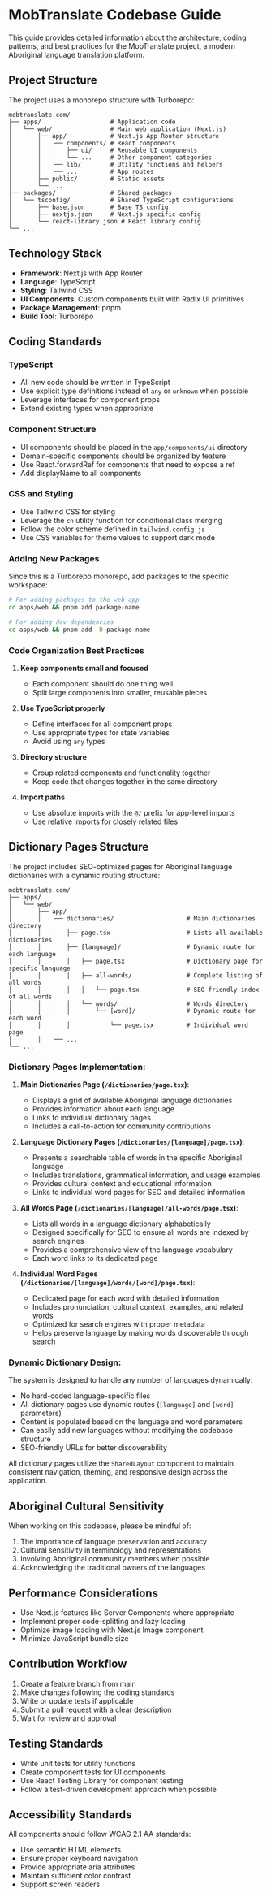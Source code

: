 # MobTranslate Codebase Guide

This guide provides detailed information about the architecture, coding patterns, and best practices for the MobTranslate project, a modern Aboriginal language translation platform.

## Project Structure

The project uses a monorepo structure with Turborepo:

```
mobtranslate.com/
├── apps/                   # Application code
│   └── web/                # Main web application (Next.js)
│       ├── app/            # Next.js App Router structure
│       │   ├── components/ # React components
│       │   │   ├── ui/     # Reusable UI components
│       │   │   └── ...     # Other component categories
│       │   ├── lib/        # Utility functions and helpers
│       │   └── ...         # App routes
│       ├── public/         # Static assets
│       └── ...
├── packages/               # Shared packages
│   └── tsconfig/           # Shared TypeScript configurations
│       ├── base.json       # Base TS config
│       ├── nextjs.json     # Next.js specific config
│       └── react-library.json # React library config
└── ...
```

## Technology Stack

- **Framework**: Next.js with App Router
- **Language**: TypeScript
- **Styling**: Tailwind CSS
- **UI Components**: Custom components built with Radix UI primitives
- **Package Management**: pnpm
- **Build Tool**: Turborepo

## Coding Standards

### TypeScript

- All new code should be written in TypeScript
- Use explicit type definitions instead of `any` or `unknown` when possible
- Leverage interfaces for component props
- Extend existing types when appropriate

### Component Structure

- UI components should be placed in the `app/components/ui` directory
- Domain-specific components should be organized by feature
- Use React.forwardRef for components that need to expose a ref
- Add displayName to all components

### CSS and Styling

- Use Tailwind CSS for styling
- Leverage the `cn` utility function for conditional class merging
- Follow the color scheme defined in `tailwind.config.js`
- Use CSS variables for theme values to support dark mode

### Adding New Packages

Since this is a Turborepo monorepo, add packages to the specific workspace:

```bash
# For adding packages to the web app
cd apps/web && pnpm add package-name

# For adding dev dependencies
cd apps/web && pnpm add -D package-name
```

### Code Organization Best Practices

1. **Keep components small and focused**
   - Each component should do one thing well
   - Split large components into smaller, reusable pieces

2. **Use TypeScript properly**
   - Define interfaces for all component props
   - Use appropriate types for state variables
   - Avoid using `any` types

3. **Directory structure**
   - Group related components and functionality together
   - Keep code that changes together in the same directory

4. **Import paths**
   - Use absolute imports with the `@/` prefix for app-level imports
   - Use relative imports for closely related files

## Dictionary Pages Structure

The project includes SEO-optimized pages for Aboriginal language dictionaries with a dynamic routing structure:

```
mobtranslate.com/
├── apps/
│   └── web/
│       ├── app/
│       │   ├── dictionaries/                    # Main dictionaries directory
│       │   │   ├── page.tsx                     # Lists all available dictionaries
│       │   │   ├── [language]/                  # Dynamic route for each language
│       │   │   │   ├── page.tsx                 # Dictionary page for specific language
│       │   │   │   ├── all-words/               # Complete listing of all words
│       │   │   │   │   └── page.tsx             # SEO-friendly index of all words
│       │   │   │   └── words/                   # Words directory
│       │   │   │       └── [word]/              # Dynamic route for each word
│       │   │   │           └── page.tsx         # Individual word page
│       │   └── ...
└── ...
```

### Dictionary Pages Implementation:

1. **Main Dictionaries Page (`/dictionaries/page.tsx`)**:
   - Displays a grid of available Aboriginal language dictionaries
   - Provides information about each language
   - Links to individual dictionary pages
   - Includes a call-to-action for community contributions

2. **Language Dictionary Pages (`/dictionaries/[language]/page.tsx`)**:
   - Presents a searchable table of words in the specific Aboriginal language
   - Includes translations, grammatical information, and usage examples
   - Provides cultural context and educational information
   - Links to individual word pages for SEO and detailed information

3. **All Words Page (`/dictionaries/[language]/all-words/page.tsx`)**:
   - Lists all words in a language dictionary alphabetically 
   - Designed specifically for SEO to ensure all words are indexed by search engines
   - Provides a comprehensive view of the language vocabulary
   - Each word links to its dedicated page

4. **Individual Word Pages (`/dictionaries/[language]/words/[word]/page.tsx`)**:
   - Dedicated page for each word with detailed information
   - Includes pronunciation, cultural context, examples, and related words
   - Optimized for search engines with proper metadata
   - Helps preserve language by making words discoverable through search

### Dynamic Dictionary Design:

The system is designed to handle any number of languages dynamically:

- No hard-coded language-specific files
- All dictionary pages use dynamic routes (`[language]` and `[word]` parameters)
- Content is populated based on the language and word parameters
- Can easily add new languages without modifying the codebase structure
- SEO-friendly URLs for better discoverability

All dictionary pages utilize the `SharedLayout` component to maintain consistent navigation, theming, and responsive design across the application.

## Aboriginal Cultural Sensitivity

When working on this codebase, please be mindful of:

1. The importance of language preservation and accuracy
2. Cultural sensitivity in terminology and representations
3. Involving Aboriginal community members when possible
4. Acknowledging the traditional owners of the languages

## Performance Considerations

- Use Next.js features like Server Components where appropriate
- Implement proper code-splitting and lazy loading
- Optimize image loading with Next.js Image component
- Minimize JavaScript bundle size

## Contribution Workflow

1. Create a feature branch from main
2. Make changes following the coding standards
3. Write or update tests if applicable
4. Submit a pull request with a clear description
5. Wait for review and approval

## Testing Standards

- Write unit tests for utility functions
- Create component tests for UI components
- Use React Testing Library for component testing
- Follow a test-driven development approach when possible

## Accessibility Standards

All components should follow WCAG 2.1 AA standards:

- Use semantic HTML elements
- Ensure proper keyboard navigation
- Provide appropriate aria attributes
- Maintain sufficient color contrast
- Support screen readers